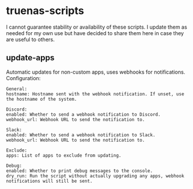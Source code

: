 # truenas-scripts
I cannot guarantee stability or availability of these scripts. I update them as needed for my own use but have decided to share them here in case they are useful to others.

## update-apps
Automatic updates for non-custom apps, uses webhooks for notifications.
Configuration:
```
General:
hostname: Hostname sent with the webhook notification. If unset, use the hostname of the system.

Discord:
enabled: Whether to send a webhook notification to Discord.
webhook_url: Webhook URL to send the notification to.

Slack:
enabled: Whether to send a webhook notification to Slack.
webhook_url: Webhook URL to send the notification to.

Exclude:
apps: List of apps to exclude from updating.

Debug:
enabled: Whether to print debug messages to the console.
dry_run: Run the script without actually upgrading any apps, webhook notifications will still be sent.
```